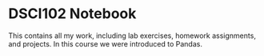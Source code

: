 # DSCI102 Notebook
This contains all my work, including lab exercises, homework assignments, and projects.
In this course we were introduced to Pandas. 
